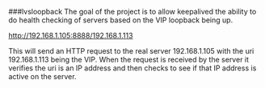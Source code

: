 ###lvsloopback
The goal of the project is to allow keepalived the ability to do health checking of servers based on the VIP loopback being up.

http://192.168.1.105:8888/192.168.1.113
 
This will send an HTTP request to the real server 192.168.1.105 with the uri 192.168.1.113 being the VIP. When the request is received by the server it verifies the uri is an IP address and then checks to see if that IP address is active on the server.

